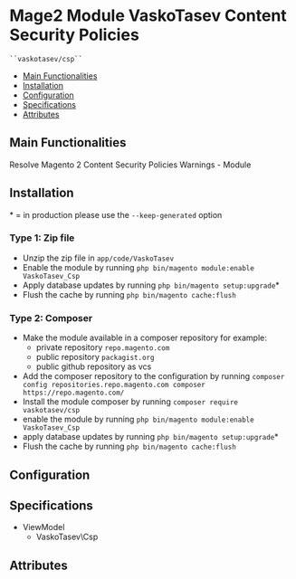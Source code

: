 # Mage2 Module VaskoTasev Content Security Policies

    ``vaskotasev/csp``

 - [Main Functionalities](#markdown-header-main-functionalities)
 - [Installation](#markdown-header-installation)
 - [Configuration](#markdown-header-configuration)
 - [Specifications](#markdown-header-specifications)
 - [Attributes](#markdown-header-attributes)


## Main Functionalities
Resolve Magento 2 Content Security Policies Warnings - Module

## Installation
\* = in production please use the `--keep-generated` option

### Type 1: Zip file

 - Unzip the zip file in `app/code/VaskoTasev`
 - Enable the module by running `php bin/magento module:enable VaskoTasev_Csp`
 - Apply database updates by running `php bin/magento setup:upgrade`\*
 - Flush the cache by running `php bin/magento cache:flush`

### Type 2: Composer

 - Make the module available in a composer repository for example:
    - private repository `repo.magento.com`
    - public repository `packagist.org`
    - public github repository as vcs
 - Add the composer repository to the configuration by running `composer config repositories.repo.magento.com composer https://repo.magento.com/`
 - Install the module composer by running `composer require vaskotasev/csp`
 - enable the module by running `php bin/magento module:enable VaskoTasev_Csp`
 - apply database updates by running `php bin/magento setup:upgrade`\*
 - Flush the cache by running `php bin/magento cache:flush`


## Configuration




## Specifications

 - ViewModel
	- VaskoTasev\Csp


## Attributes




